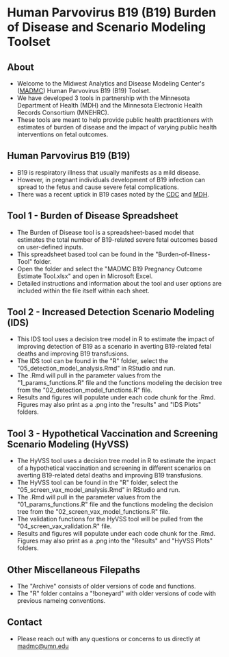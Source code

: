 # Human Parvovirus B19 (B19) Burden of Disease and Scenario Modeling Toolset


## About

- Welcome to the Midwest Analytics and Disease Modeling Center's ([MADMC](https://www.sph.umn.edu/research/centers/midwest-analytics-and-disease-modeling/)) Human Parvovirus B19 (B19) Toolset.
- We have developed 3 tools in partnership with the Minnesota Department of Health (MDH) and the Minnesota Electronic Health Records Consortium (MNEHRC).
- These tools are meant to help provide public health practitioners with estimates of burden of disease and the impact of varying public health interventions on fetal outcomes.

## Human Parvovirus B19 (B19)

- B19 is respiratory illness that usually manifests as a mild disease.
- However, in pregnant individuals development of B19 infection can spread to the fetus and cause severe fetal complications. 
- There was a recent uptick in B19 cases noted by the [CDC](https://www.cdc.gov/han/2024/han00514.html) and [MDH](https://www.health.state.mn.us/communities/ep/han/2024/aug16parvo.pdf).


## Tool 1 - Burden of Disease Spreadsheet

- The Burden of Disease tool is a spreadsheet-based model that estimates the total number of B19-related severe fetal outcomes based on user-defined inputs.
- This spreadsheet based tool can be found in the "Burden-of-Illness-Tool" folder.
- Open the folder and select the "MADMC B19 Pregnancy Outcome Estimate Tool.xlsx" and open in Microsoft Excel. 
- Detailed instructions and information about the tool and user options are included within the file itself within each sheet. 


## Tool 2 - Increased Detection Scenario Modeling (IDS)

- This IDS tool uses a decision tree model in R to estimate the impact of improving detection of B19 as a scenario in averting B19-related fetal deaths and improving B19 transfusions. 
- The IDS tool can be found in the "R" folder, select the "05_detection_model_analysis.Rmd" in RStudio and run.
- The .Rmd will pull in the parameter values from the "1_params_functions.R" file and the functions modeling the decision tree from the "02_detection_model_functions.R" file.
- Results and figures will populate under each code chunk for the .Rmd. Figures may also print as a .png into the "results" and "IDS Plots" folders. 


## Tool 3 - Hypothetical Vaccination and Screening Scenario Modeling (HyVSS)

- The HyVSS tool uses a decision tree model in R to estimate the impact of a hypothetical vaccination and screening in different scenarios on averting B19-related detal deaths and improving B19 transfusions.
- The HyVSS tool can be found in the "R" folder, select the "05_screen_vax_model_analysis.Rmd" in RStudio and run.
- The .Rmd will pull in the parameter values from the "01_params_functions.R" file and the functions modeling the decision tree from the "02_screen_vax_model_functions.R" file.
- The validation functions for the HyVSS tool will be pulled from the "04_screen_vax_validation.R" file.
- Results and figures will populate under each code chunk for the .Rmd. Figures may also print as a .png into the "Results" and "HyVSS Plots" folders. 


## Other Miscellaneous Filepaths

- The "Archive" consists of older versions of code and functions.
- The "R" folder contains a "!boneyard" with older versions of code with previous nameing conventions.



## Contact
- Please reach out with any questions or concerns to us directly at madmc@umn.edu








